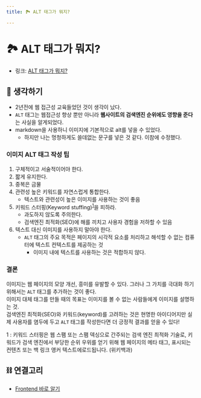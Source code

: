 ```yaml
---
title: 🏞 ALT 태그가 뭐지? 

---
```

# 🏞 ALT 태그가 뭐지? 

- 링크: [ALT 태그가 뭐지?](https://ppss.kr/archives/221625)  

## 🤔 생각하기 
- 2년전에 웹 접근성 교육들었던 것이 생각이 났다.  
- `ALT` 태그는 웹접근성 향상 뿐만 아니라 **웹사이트의 검색엔진 순위에도 영향을 준다**는 사실을 알게되었다.   
- markdown을 사용하니 이미지에 기본적으로 alt를 넣을 수 있었다.  
    - 하지만 나는 멍청하게도 쓸데없는 문구를 넣은 것 같다. 이참에 수정했다.  

### 이미지 ALT 태그 작성 팁  
1. 구체적이고 서술적이어야 한다.  
2. 짧게 유지한다.  
3. 중복은 금물 
4. 관련성 높은 키워드를 자연스럽게 통합한다.  
    - 텍스트와 관련성이 높은 이미지를 사용하는 것이 좋음  
5. 키워드 스터핑(Keyword stuffing)<sup>[1](#keyword-stuffing)</sup>을 피하라.  
    - 과도하지 않도록 주의한다.  
    - 검색엔진 최적화(SEO)에 해를 끼치고 사용자 경험을 저하할 수 있음  
6. 텍스트 대신 이미지를 사용하지 말아야 한다.  
    - `ALT` 태그의 주요 목적은 페이지의 시각적 요소를 처리하고 해석할 수 없는 컴퓨터에 텍스트 컨텍스트를 제공하는 것  
        - 이미지 내에 텍스트를 사용하는 것은 적합하지 않다.  

### 결론 
이미지는 웹 페이지의 모양 개선, 흥미를 유발할 수 있다. 그러나 그 가치를 극대화 하기 위해서는 `ALT` 태그를 추가하는 것이 좋다.  
이미지 대체 태그를 만들 때의 목표는 이미지를 볼 수 없는 사람들에게 이미지를 설명하는 것.  
검색엔진 최적화(SEO)와 키워드(keyword)를 고려하는 것은 현명한 아이디어지만 실제 사용자를 염두에 두고 `ALT` 태그를 작성한다면 더 긍정적 결과를 얻을 수 있다! 

<a name="keyword-stuffing">1</a> : 키워드 스터핑은 웹 스팸 또는 스팸 덱싱으로 간주되는 검색 엔진 최적화 기술로, 키워드가 검색 엔진에서 부당한 순위 우위를 얻기 위해 웹 페이지의 메타 태그, 표시되는 컨텐츠 또는 백 링크 앵커 텍스트에로드됩니다. (위키백과)


## ⛓ 연결고리 
- [Frontend 바로 알기](../Dev/know-front-end-right-away.md)